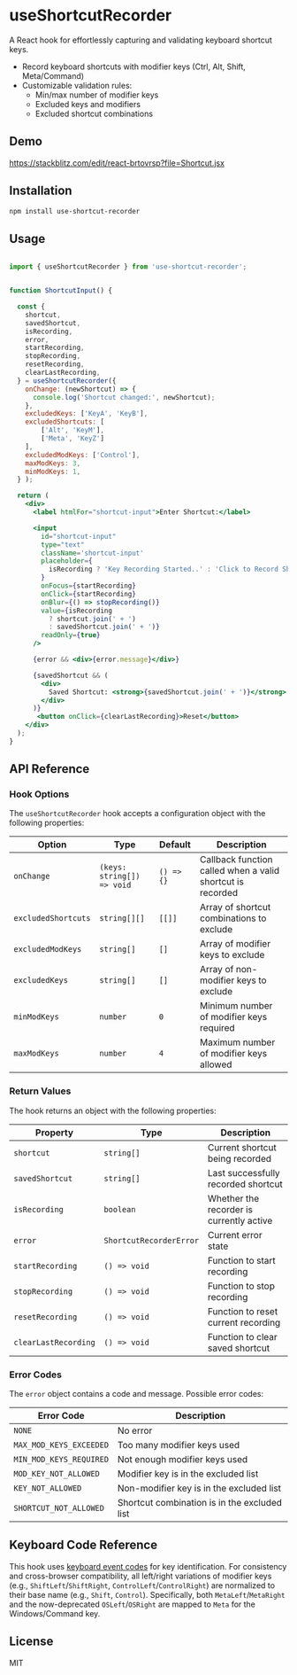 # useShortcutRecorder

A React hook for effortlessly capturing and validating keyboard shortcut keys.

- Record keyboard shortcuts with modifier keys (Ctrl, Alt, Shift, Meta/Command)
- Customizable validation rules:
  - Min/max number of modifier keys
  - Excluded keys and modifiers
  - Excluded shortcut combinations

## Demo

https://stackblitz.com/edit/react-brtovrsp?file=Shortcut.jsx

## Installation

```bash
npm install use-shortcut-recorder
```

## Usage

```jsx

import { useShortcutRecorder } from 'use-shortcut-recorder';


function ShortcutInput() {

  const {
    shortcut,
    savedShortcut,
    isRecording,
    error,
    startRecording,
    stopRecording,
    resetRecording,
    clearLastRecording,
  } = useShortcutRecorder({
    onChange: (newShortcut) => {
      console.log('Shortcut changed:', newShortcut);
    },
    excludedKeys: ['KeyA', 'KeyB'], 
    excludedShortcuts: [
        ['Alt', 'KeyM'],
        ['Meta', 'KeyZ']
    ],
    excludedModKeys: ['Control'],
    maxModKeys: 3,
    minModKeys: 1,
  } );

  return (
    <div>
      <label htmlFor="shortcut-input">Enter Shortcut:</label>

      <input
        id="shortcut-input"
        type="text"
        className='shortcut-input'
        placeholder={
          isRecording ? 'Key Recording Started..' : 'Click to Record Shortcut..'
        }
        onFocus={startRecording}
        onClick={startRecording}
        onBlur={() => stopRecording()}
        value={isRecording 
          ? shortcut.join(' + ') 
          : savedShortcut.join(' + ')}
        readOnly={true}
      />

      {error && <div>{error.message}</div>}

      {savedShortcut && (
        <div>
          Saved Shortcut: <strong>{savedShortcut.join(' + ')}</strong>
        </div>
      )}
       <button onClick={clearLastRecording}>Reset</button>
    </div>
  );
}


```

## API Reference

### Hook Options

The `useShortcutRecorder` hook accepts a configuration object with the following properties:

| Option | Type | Default | Description |
|--------|------|---------|-------------|
| `onChange` | `(keys: string[]) => void` | `() => {}` | Callback function called when a valid shortcut is recorded |
| `excludedShortcuts` | `string[][]` | `[[]]` | Array of shortcut combinations to exclude |
| `excludedModKeys` | `string[]` | `[]` | Array of modifier keys to exclude |
| `excludedKeys` | `string[]` | `[]` | Array of non-modifier keys to exclude |
| `minModKeys` | `number` | `0` | Minimum number of modifier keys required |
| `maxModKeys` | `number` | `4` | Maximum number of modifier keys allowed |

### Return Values

The hook returns an object with the following properties:

| Property | Type | Description |
|----------|------|-------------|
| `shortcut` | `string[]` | Current shortcut being recorded |
| `savedShortcut` | `string[]` | Last successfully recorded shortcut |
| `isRecording` | `boolean` | Whether the recorder is currently active |
| `error` | `ShortcutRecorderError` | Current error state |
| `startRecording` | `() => void` | Function to start recording |
| `stopRecording` | `() => void` | Function to stop recording |
| `resetRecording` | `() => void` | Function to reset current recording |
| `clearLastRecording` | `() => void` | Function to clear saved shortcut |

### Error Codes

The `error` object contains a code and message. Possible error codes:

| Error Code | Description |
|------------|-------------|
| `NONE` | No error |
| `MAX_MOD_KEYS_EXCEEDED` | Too many modifier keys used |
| `MIN_MOD_KEYS_REQUIRED` | Not enough modifier keys used |
| `MOD_KEY_NOT_ALLOWED` | Modifier key is in the excluded list |
| `KEY_NOT_ALLOWED` | Non-modifier key is in the excluded list |
| `SHORTCUT_NOT_ALLOWED` | Shortcut combination is in the excluded list |


## Keyboard Code Reference

This hook uses [keyboard event codes](https://www.toptal.com/developers/keycode/table) for key identification. For consistency and cross-browser compatibility, all left/right variations of modifier keys (e.g., `ShiftLeft`/`ShiftRight`, `ControlLeft`/`ControlRight`) are normalized to their base name (e.g., `Shift`, `Control`). Specifically, both `MetaLeft`/`MetaRight` and the now-deprecated `OSLeft`/`OSRight` are mapped to `Meta` for the Windows/Command key.


## License

MIT
